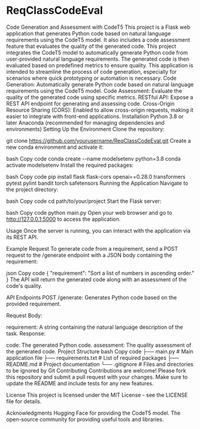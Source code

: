 # ReqClassCodeEval
Code Generation and Assessment with CodeT5
This project is a Flask web application that generates Python code based on natural language requirements using the CodeT5 model. It also includes a code assessment feature that evaluates the quality of the generated code.
This project integrates the CodeT5 model to automatically generate Python code from user-provided natural language requirements. The generated code is then evaluated based on predefined metrics to ensure quality. This application is intended to streamline the process of code generation, especially for scenarios where quick prototyping or automation is necessary.
Code Generation: Automatically generate Python code based on natural language requirements using the CodeT5 model.
Code Assessment: Evaluate the quality of the generated code using specific metrics.
RESTful API: Expose a REST API endpoint for generating and assessing code.
Cross-Origin Resource Sharing (CORS): Enabled to allow cross-origin requests, making it easier to integrate with front-end applications.
Installation
Python 3.8 or later
Anaconda (recommended for managing dependencies and environments)
Setting Up the Environment
Clone the repository:

git clone https://github.com/yourusername/ReqClassCodeEval.git
Create a new conda environment and activate it:

bash
Copy code
conda create --name modelsetenv python=3.8
conda activate modelsetenv
Install the required packages:

bash
Copy code
pip install flask flask-cors openai==0.28.0 transformers pytest pylint bandit torch safetensors
Running the Application
Navigate to the project directory:

bash
Copy code
cd path/to/your/project
Start the Flask server:

bash
Copy code
python main.py
Open your web browser and go to http://127.0.0.1:5000 to access the application.

Usage
Once the server is running, you can interact with the application via its REST API.

Example Request
To generate code from a requirement, send a POST request to the /generate endpoint with a JSON body containing the requirement:

json
Copy code
{
  "requirement": "Sort a list of numbers in ascending order."
}
The API will return the generated code along with an assessment of the code's quality.

API Endpoints
POST /generate: Generates Python code based on the provided requirement.

Request Body:

requirement: A string containing the natural language description of the task.
Response:

code: The generated Python code.
assessment: The quality assessment of the generated code.
Project Structure
bash
Copy code
├── main.py                # Main application file
├── requirements.txt       # List of required packages
├── README.md              # Project documentation
└── .gitignore             # Files and directories to be ignored by Git
Contributing
Contributions are welcome! Please fork this repository and submit a pull request with your changes. Make sure to update the README and include tests for any new features.

License
This project is licensed under the MIT License - see the LICENSE file for details.

Acknowledgments
Hugging Face for providing the CodeT5 model.
The open-source community for providing useful tools and libraries.
